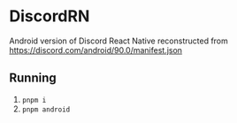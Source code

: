 # DiscordRN
Android version of Discord React Native reconstructed from https://discord.com/android/90.0/manifest.json

## Running
1. `pnpm i`
2. `pnpm android`